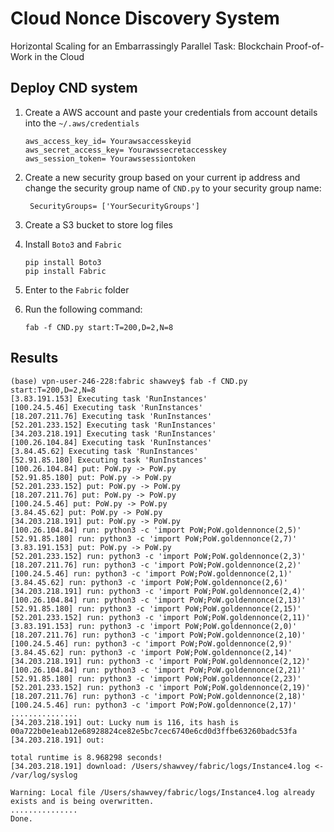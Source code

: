 # Cloud Nonce Discovery System

Horizontal Scaling for an Embarrassingly Parallel Task: Blockchain Proof-of-Work in the Cloud



## Deploy CND system

1. Create a AWS account and paste your credentials from account details into the `~/.aws/credentials`

   ```shell
   aws_access_key_id= Yourawsaccesskeyid
   aws_secret_access_key= Yourawssecretaccesskey
   aws_session_token= Yourawssessiontoken
   ```

2. Create a new security group based on your current ip address and change the security group name of `CND.py` to your security group name:

        SecurityGroups= ['YourSecurityGroups']

3. Create a S3 bucket to store log files

4. Install `Boto3` and `Fabric`

   ```shell
   pip install Boto3
   pip install Fabric
   ```

5. Enter to the `Fabric` folder

6. Run the following command:

   ```shell
   fab -f CND.py start:T=200,D=2,N=8 
   ```



## Results

```shell
(base) vpn-user-246-228:fabric shawvey$ fab -f CND.py start:T=200,D=2,N=8
[3.83.191.153] Executing task 'RunInstances'
[100.24.5.46] Executing task 'RunInstances'
[18.207.211.76] Executing task 'RunInstances'
[52.201.233.152] Executing task 'RunInstances'
[34.203.218.191] Executing task 'RunInstances'
[100.26.104.84] Executing task 'RunInstances'
[3.84.45.62] Executing task 'RunInstances'
[52.91.85.180] Executing task 'RunInstances'
[100.26.104.84] put: PoW.py -> PoW.py
[52.91.85.180] put: PoW.py -> PoW.py
[52.201.233.152] put: PoW.py -> PoW.py
[18.207.211.76] put: PoW.py -> PoW.py
[100.24.5.46] put: PoW.py -> PoW.py
[3.84.45.62] put: PoW.py -> PoW.py
[34.203.218.191] put: PoW.py -> PoW.py
[100.26.104.84] run: python3 -c 'import PoW;PoW.goldennonce(2,5)'
[52.91.85.180] run: python3 -c 'import PoW;PoW.goldennonce(2,7)'
[3.83.191.153] put: PoW.py -> PoW.py
[52.201.233.152] run: python3 -c 'import PoW;PoW.goldennonce(2,3)'
[18.207.211.76] run: python3 -c 'import PoW;PoW.goldennonce(2,2)'
[100.24.5.46] run: python3 -c 'import PoW;PoW.goldennonce(2,1)'
[3.84.45.62] run: python3 -c 'import PoW;PoW.goldennonce(2,6)'
[34.203.218.191] run: python3 -c 'import PoW;PoW.goldennonce(2,4)'
[100.26.104.84] run: python3 -c 'import PoW;PoW.goldennonce(2,13)'
[52.91.85.180] run: python3 -c 'import PoW;PoW.goldennonce(2,15)'
[52.201.233.152] run: python3 -c 'import PoW;PoW.goldennonce(2,11)'
[3.83.191.153] run: python3 -c 'import PoW;PoW.goldennonce(2,0)'
[18.207.211.76] run: python3 -c 'import PoW;PoW.goldennonce(2,10)'
[100.24.5.46] run: python3 -c 'import PoW;PoW.goldennonce(2,9)'
[3.84.45.62] run: python3 -c 'import PoW;PoW.goldennonce(2,14)'
[34.203.218.191] run: python3 -c 'import PoW;PoW.goldennonce(2,12)'
[100.26.104.84] run: python3 -c 'import PoW;PoW.goldennonce(2,21)'
[52.91.85.180] run: python3 -c 'import PoW;PoW.goldennonce(2,23)'
[52.201.233.152] run: python3 -c 'import PoW;PoW.goldennonce(2,19)'
[18.207.211.76] run: python3 -c 'import PoW;PoW.goldennonce(2,18)'
[100.24.5.46] run: python3 -c 'import PoW;PoW.goldennonce(2,17)'
...............
[34.203.218.191] out: Lucky num is 116, its hash is 00a722b0e1eab12e68928824ce82e5bc7cec6740e6cd0d3ffbe63260badc53fa
[34.203.218.191] out: 

total runtime is 8.968298 seconds!
[34.203.218.191] download: /Users/shawvey/fabric/logs/Instance4.log <- /var/log/syslog

Warning: Local file /Users/shawvey/fabric/logs/Instance4.log already exists and is being overwritten.
...............
Done.

```

